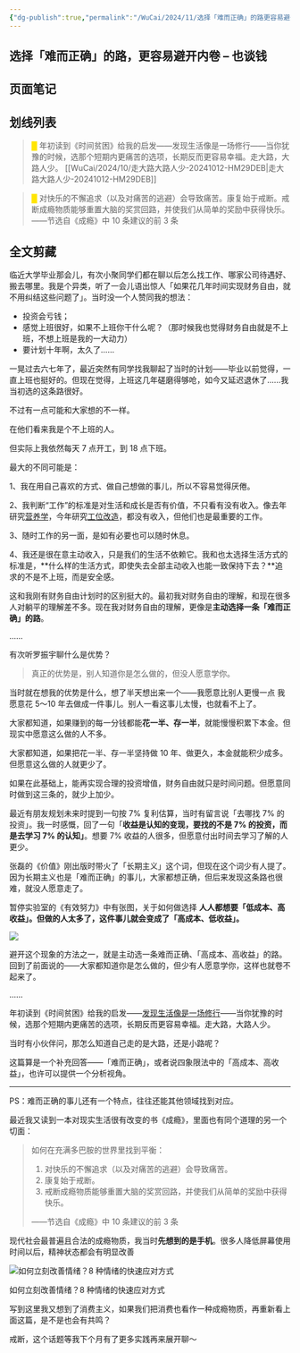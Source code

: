 ```yaml
---
{"dg-publish":true,"permalink":"/WuCai/2024/11/选择「难而正确」的路更容易避开内卷 – 也谈钱-20241101-HMH7HCH/"}
---
```



## 选择「难而正确」的路，更容易避开内卷 – 也谈钱 

## 页面笔记


## 划线列表
> <font color="#FFE500">█  </font>年初读到《时间贫困》给我的启发——发现生活像是一场修行——当你犹豫的时候，选那个短期内更痛苦的选项，长期反而更容易幸福。走大路，大路人少。 [[WuCai/2024/10/走大路大路人少-20241012-HM29DEB\|走大路大路人少-20241012-HM29DEB]]

> <font color="#FFE500">█  </font>对快乐的不懈追求（以及对痛苦的逃避）会导致痛苦。康复始于戒断。戒断成瘾物质能够重置大脑的奖赏回路，并使我们从简单的奖励中获得快乐。——节选自《成瘾》中 10 条建议的前 3 条 


## 全文剪藏
临近大学毕业那会儿，有次小聚同学们都在聊以后怎么找工作、哪家公司待遇好、搬去哪里。我是个异类，听了一会儿语出惊人「如果花几年时间实现财务自由，就不用纠结这些问题了」。当时没一个人赞同我的想法：

* 投资会亏钱；
* 感觉上班很好，如果不上班你干什么呢？（那时候我也觉得财务自由就是不上班，不想上班是我的一大动力）
* 要计划十年啊，太久了……

一晃过去六七年了，最近突然有同学找我聊起了当时的计划——毕业以前觉得，一直上班也挺好的。但现在觉得，上班这几年磋磨得够呛，如今又延迟退休了……我当初选的这条路很好。

不过有一点可能和大家想的不一样。

在他们看来我是个不上班的人。

但实际上我依然每天 7 点开工，到 18 点下班。

最大的不同可能是：

1、我在用自己喜欢的方式、做自己想做的事儿，所以不容易觉得厌倦。

2、我判断“工作”的标准是对生活和成长是否有价值，不只看有没有收入。像去年研究[营养学](https://mp.weixin.qq.com/s/OQOAt7Cy0hRifB9ROYgStg)，今年研究[工位改造](https://mp.weixin.qq.com/s/Jf5xZy7a9P7AB-0tLBRMtg)，都没有收入，但他们也是最重要的工作。

3、随时工作的另一面，是如有必要也可以随时休息。

4、我还是很在意主动收入，只是我们的生活不依赖它。我和也太选择生活方式的标准是，**什么样的生活方式，即使失去全部主动收入也能一致保持下去？**追求的不是不上班，而是安全感。

这和我刚有财务自由计划时的区别挺大的。最初我对财务自由的理解，和现在很多人对躺平的理解差不多。现在我对财务自由的理解，更像是**主动选择一条「难而正确」的路**。

……

有次听罗振宇聊什么是优势？

> 真正的优势是，别人知道你是怎么做的，但没人愿意学你。

当时就在想我的优势是什么，想了半天想出来一个——我愿意比别人更慢一点 我愿意花 5～10 年去做成一件事儿。别人一看这事儿太慢，也就看不上了。

大家都知道，如果赚到的每一分钱都能**花一半、存一半**，就能慢慢积累下本金。但现实中愿意这么做的人不多。

大家都知道，如果把花一半、存一半坚持做 10 年、做更久，本金就能积少成多。但愿意这么做的人就更少了。

如果在此基础上，能再实现合理的投资增值，财务自由就只是时间问题。但愿意同时做到这三条的，就少上加少。

最近有朋友规划未来时提到一句按 7% 复利估算，当时有留言说「去哪找 7% 的投资」。我一时感慨，回了一句「**收益是认知的变现，要找的不是 7% 的投资，而是去学习 7% 的认知」**。想要 7% 收益的人很多，但愿意付出时间去学习了解的人更少。

张磊的《价值》刚出版时带火了「长期主义」这个词，但现在这个词少有人提了。因为长期主义也是「难而正确」的事儿，大家都想正确，但后来发现这条路也很难，就没人愿意走了。

暂停实验室的《有效努力》中有张图，关于如何做选择 **人人都想要「低成本、高收益」。但做的人太多了，这件事儿就会变成了「高成本、低收益」。**

![](https://g1proxy.wimg.site/sisO17UydPmKrPngifKJUPdGPU39zkngsm2ttsejjOzg/https://i0.wp.com/yetanmoney.com/wp-content/uploads/2024/10/CleanShot-2024-10-27-at-11.13.36.png?resize=428%2C415&ssl=1)

避开这个现象的方法之一，就是主动选一条难而正确、「高成本、高收益」的路。回到了前面说的——大家都知道你是怎么做的，但少有人愿意学你，这样也就卷不起来了。

……

年初读到《时间贫困》给我的启发——[发现生活像是一场修行](https://mp.weixin.qq.com/s/F9sT45uirMAV7Del8z3UEA)——当你犹豫的时候，选那个短期内更痛苦的选项，长期反而更容易幸福。走大路，大路人少。

当时有小伙伴问，那怎么知道自己走的是大路，还是小路呢？

这篇算是一个补充回答——「难而正确」，或者说四象限法中的「高成本、高收益」，也许可以提供一个分析视角。

---

PS：难而正确的事儿还有一个特点，往往还能其他领域找到对应。

最近我又读到一本对现实生活很有改变的书《成瘾》，里面也有同个道理的另一个切面：

> 如何在充满多巴胺的世界里找到平衡：
> 
> 1. 对快乐的不懈追求（以及对痛苦的逃避）会导致痛苦。
> 2. 康复始于戒断。
> 3. 戒断成瘾物质能够重置大脑的奖赏回路，并使我们从简单的奖励中获得快乐。
> 
> ——节选自《成瘾》中 10 条建议的前 3 条

现代社会最普遍且合法的成瘾物质，我当时**先想到的是手机**。很多人降低屏幕使用时间以后，精神状态都会有明显改善 

![如何立刻改善情绪？8 种情绪的快速应对方式](https://g1proxy.wimg.site/s6lcIuLzPqzfU8QzTIcHLQG4NieJWnLH8-ouvPZlxQE4/https://i2.wp.com/yetanmoney.com/wp-content/uploads/2024/10/0387BE17-E4AF-453E-9A0C-88D59AEC135C.jpeg?resize=413%2C512&ssl=1)

如何立刻改善情绪？8 种情绪的快速应对方式

写到这里我又想到了消费主义，如果我们把消费也看作一种成瘾物质，再重新看上面这篇，是不是也会有共鸣？

戒断，这个话题等我下个月有了更多实践再来展开聊～
